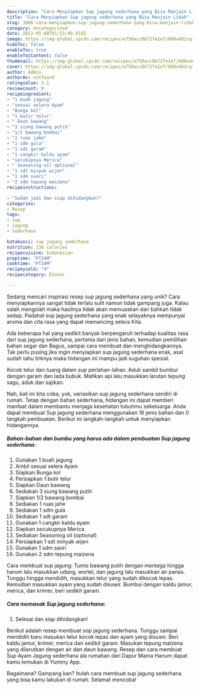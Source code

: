 ```yaml
---
description: "Cara Menyiapkan Sup jagung sederhana yang Bisa Manjain Lidah"
title: "Cara Menyiapkan Sup jagung sederhana yang Bisa Manjain Lidah"
slug: 3006-cara-menyiapkan-sup-jagung-sederhana-yang-bisa-manjain-lidah
category: Uncategorized
date: 2022-05-08T01:53:49.819Z
image: https://img-global.cpcdn.com/recipes/e750acc0b72fe1ef/680x482cq70/sup-jagung-sederhana-foto-resep-utama.jpg
hideToc: false
enableToc: true
enableTocContent: false
thumbnail: https://img-global.cpcdn.com/recipes/e750acc0b72fe1ef/680x482cq70/sup-jagung-sederhana-foto-resep-utama.jpg
cover: https://img-global.cpcdn.com/recipes/e750acc0b72fe1ef/680x482cq70/sup-jagung-sederhana-foto-resep-utama.jpg
author: Admin
authorAv: notfound
ratingvalue: 3.1
reviewcount: 9
recipeingredient:
- "1 buah jagung"
- "sesuai selera Ayam"
- "Bunga kol"
- "1 butir telur"
- " Daun bawang"
- "3 siung bawang putih"
- "1/2 bawang bombai"
- "1 ruas jahe"
- "1 sdm gula"
- "1 sdt garam"
- "1 cangkir kaldu ayam"
- "secukupnya Merica"
- " Seasoning oil optional"
- "1 sdt minyak wijen"
- "1 sdm saori"
- "2 sdm tepung maizena"
recipeinstructions:

- "Sudah jadi dan siap dihidangkan!"
categories:
- Resep
tags:
- sup
- jagung
- sederhana

katakunci: sup jagung sederhana 
nutrition: 236 calories
recipecuisine: Indonesian
preptime: "PT24M"
cooktime: "PT34M"
recipeyield: "4"
recipecategory: Dinner

---
```





Sedang mencari inspirasi resep sup jagung sederhana yang unik? Cara menyiapkannya sangat tidak terlalu sulit namun tidak gampang juga. Kalau salah mengolah maka hasilnya tidak akan memuaskan dan bahkan tidak sedap. Padahal sup jagung sederhana yang enak selayaknya mempunyai aroma dan cita rasa yang dapat memancing selera Kita.





Ada beberapa hal yang sedikit banyak berpengaruh terhadap kualitas rasa dari sup jagung sederhana, pertama dari jenis bahan, kemudian pemilihan bahan segar dan Bagus, sampai cara membuat dan menghidangkannya. Tak perlu pusing jika ingin menyiapkan sup jagung sederhana enak,      asal sudah tahu triknya maka hidangan ini mampu jadi suguhan spesial.














Kocok telur dan tuang dalam sup perlahan-lahan. Aduk sambil bumbui dengan garam dan lada bubuk. Matikan api lalu masukkan larutan tepung sagu, aduk dan sajikan.






Nah, kali ini kita coba, yuk, variasikan sup jagung sederhana sendiri di rumah. Tetap dengan bahan sederhana, hidangan ini dapat memberi manfaat dalam membantu menjaga kesehatan tubuhmu sekeluarga. Anda dapat membuat Sup jagung sederhana menggunakan 16 jenis bahan dan 0 langkah pembuatan. Berikut ini langkah-langkah untuk menyiapkan hidangannya.

<!--inarticleads1-->

##### Bahan-bahan dan bumbu yang harus ada dalam pembuatan Sup jagung sederhana:

1. Gunakan 1 buah jagung
1. Ambil sesuai selera Ayam
1. Siapkan Bunga kol
1. Persiapkan 1 butir telur
1. Siapkan  Daun bawang
1. Sediakan 3 siung bawang putih
1. Siapkan 1/2 bawang bombai
1. Sediakan 1 ruas jahe
1. Sediakan 1 sdm gula
1. Sediakan 1 sdt garam
1. Gunakan 1 cangkir kaldu ayam
1. Siapkan secukupnya Merica
1. Sediakan  Seasoning oil (optional)
1. Persiapkan 1 sdt minyak wijen
1. Gunakan 1 sdm saori
1. Gunakan 2 sdm tepung maizena


Cara membuat sup jagung: Tumis bawang putih dengan mentega hingga harum lalu masukkan udang, wortel, dan jagung lalu masukkan air panas. Tunggu hingga mendidih, masukkan telur yang sudah dikocok lepas. Kemudian masukkan ayam yang sudah disuwir. Bumbui dengan kaldu jamur, merica, dan krimer, beri sedikit garam. 

<!--inarticleads2-->

##### Cara memasak Sup jagung sederhana:


1. Selesai dan siap dihidangkan!

Berikut adalah resep membuat sop jagung sederhana. Tunggu sampai mendidih baru masukan telur kocok lepas dan ayam yang disuwir. Beri kaldu jamur, krimer, merica dan sedikit garam. Masukan tepung maizena yang dilarutkan dengan air dan daun bawang. Resep dan cara membuat Sup Ayam Jagung sederhana ala rumahan dari Dapur Mama Hanum dapat kamu temukan di Yummy App. 

Bagaimana? Gampang kan? Itulah cara membuat sup jagung sederhana yang bisa kamu lakukan di rumah. Selamat mencoba!
